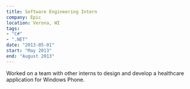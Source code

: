 ```yaml
---
title: Software Engineering Intern
company: Epic
location: Verona, WI
tags:
- "C#"
- ".NET"
date: "2013-05-01"
start: "May 2013"
end: "August 2013"
---
```


Worked on a team with other interns to design and develop 
a healthcare application for Windows Phone.